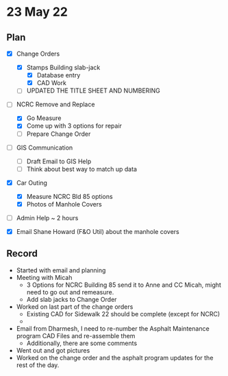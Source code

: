 # 23 May 22
## Plan
- [x] Change Orders
	- [x] Stamps Building slab-jack
		- [x] Database entry
		- [x] CAD Work
	- [ ] UPDATED THE TITLE SHEET AND NUMBERING
- [ ] NCRC Remove and Replace
	- [x] Go Measure
	- [x] Come up with 3 options for repair
	- [ ] Prepare Change Order
- [ ] GIS Communication
	- [ ] Draft Email to GIS Help
	- [ ] Think about best way to match up data
- [x] Car Outing
	- [x] Measure NCRC Bld 85 options
	- [x] Photos of Manhole Covers
- [ ] Admin Help ~ 2 hours
- [x] Email Shane Howard (F&O Util) about the manhole covers


## Record
- Started with email and planning
- Meeting with Micah
	- 3 Options for NCRC Building 85 send it to Anne and CC Micah, might need to go out and remeasure.
	- Add slab jacks to Change Order
- Worked on last part of the change orders
	- Existing CAD for Sidewalk 22 should be complete (except for NCRC)
	- 
- Email from Dharmesh, I need to re-number the Asphalt Maintenance program CAD Files and re-assemble them 
	- Additionally, there are some comments
- Went out and got pictures
- Worked on the change order and the asphalt program updates for the rest of the day.